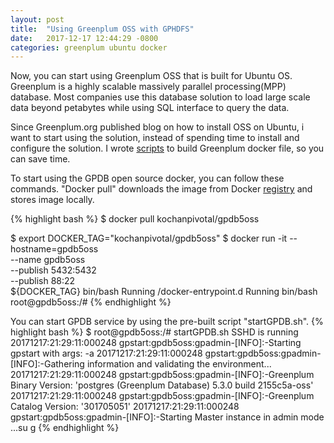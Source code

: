 ```yaml
---
layout: post
title:  "Using Greenplum OSS with GPHDFS"
date:   2017-12-17 12:44:29 -0800
categories: greenplum ubuntu docker
---
```

Now, you can start using Greenplum OSS that is built for Ubuntu OS. Greenplum is a highly scalable massively parallel processing(MPP) database.  Most companies use this database solution to load large scale data beyond petabytes while using SQL interface to query the data.

Since Greenplum.org published blog on how to install OSS on Ubuntu, i want to start using the solution, instead of spending time to install and configure the solution.
I wrote [scripts](https://github.com/kongyew/greenplum-dockers) to build Greenplum docker file, so you can save time.

To start using the GPDB open source docker, you can follow these commands.
"Docker pull" downloads the image from Docker [registry]() and stores image locally.

{% highlight bash %}
$ docker pull kochanpivotal/gpdb5oss

$ export DOCKER_TAG="kochanpivotal/gpdb5oss"
$ docker run  -it --hostname=gpdb5oss \
    --name gpdb5oss \
    --publish 5432:5432 \
    --publish 88:22 \
    ${DOCKER_TAG} bin/bash
Running /docker-entrypoint.d
Running bin/bash
root@gpdb5oss:/#
{% endhighlight %}

You can start GPDB service by using the pre-built script "startGPDB.sh".
{% highlight bash %}
$ root@gpdb5oss:/# startGPDB.sh
SSHD is running
20171217:21:29:11:000248 gpstart:gpdb5oss:gpadmin-[INFO]:-Starting gpstart with args: -a
20171217:21:29:11:000248 gpstart:gpdb5oss:gpadmin-[INFO]:-Gathering information and validating the environment...
20171217:21:29:11:000248 gpstart:gpdb5oss:gpadmin-[INFO]:-Greenplum Binary Version: 'postgres (Greenplum Database) 5.3.0 build 2155c5a-oss'
20171217:21:29:11:000248 gpstart:gpdb5oss:gpadmin-[INFO]:-Greenplum Catalog Version: '301705051'
20171217:21:29:11:000248 gpstart:gpdb5oss:gpadmin-[INFO]:-Starting Master instance in admin mode
...su g
{% endhighlight %}

[jekyll-docs]: https://jekyllrb.com/docs/home
[jekyll-gh]:   https://github.com/jekyll/jekyll
[jekyll-talk]: https://talk.jekyllrb.com/
